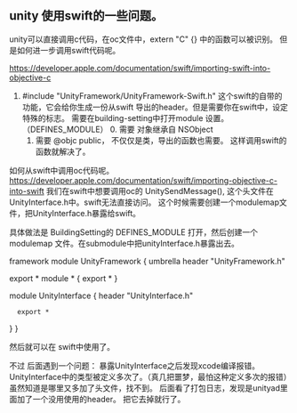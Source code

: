 ## unity 使用swift的一些问题。

unity可以直接调用c代码，在oc文件中，extern "C" {} 中的函数可以被识别。
但是如何进一步调用swift代码呢。

https://developer.apple.com/documentation/swift/importing-swift-into-objective-c

1. #include "UnityFramework/UnityFramework-Swift.h"
这个swift的自带的功能，它会给你生成一份从swift 导出的header。但是需要你在swift中，设定特殊的标志。 需要在building-setting中打开module 设置。（DEFINES_MODULE）
    0. 需要 对象继承自 NSObject
    1. 需要 @objc public， 不仅仅是类，导出的函数也需要。
这样调用swift的函数就解决了。


如何从swift中调用oc代码呢。
https://developer.apple.com/documentation/swift/importing-objective-c-into-swift
我们在swift中想要调用oc的 UnitySendMessage(), 这个头文件在UnityInterface.h中。swift无法直接访问。
这个时候需要创建一个modulemap文件，把UnityInterface.h暴露给swift。

具体做法是 BuildingSetting的 DEFINES_MODULE 打开，然后创建一个modulemap 文件。在submodule中把unityInterface.h暴露出去。

framework module UnityFramework {
  umbrella header "UnityFramework.h"

  export *
  module * { export * }

  module UnityInterface {
      header "UnityInterface.h"

      export *
  }
}

然后就可以在 swift中使用了。

不过 后面遇到一个问题：
暴露UnityInterface之后发现xcode编译报错。UnityInterface中的类型被定义多次了。（真几把噩梦，最怕这种定义多次的报错）虽然知道是哪里又多加了头文件，找不到。
后面看了打包日志，发现是unityad里面加了一个没用使用的header。 把它去掉就行了。